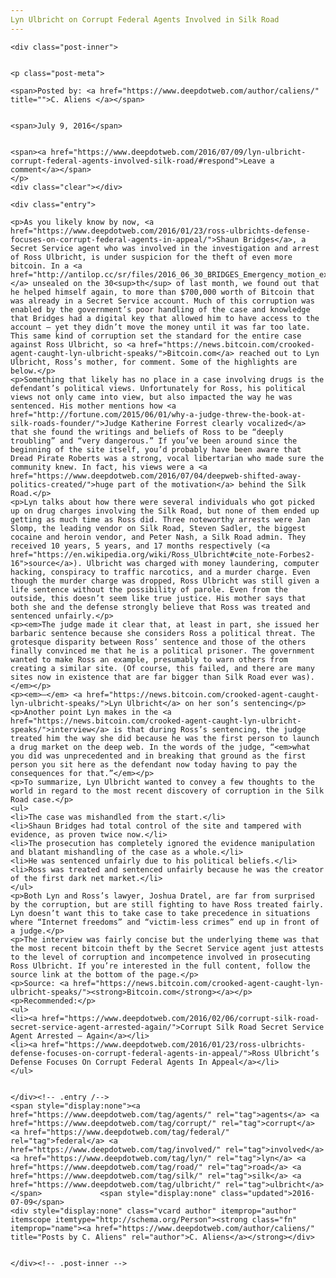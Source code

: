 ```yaml
---
Lyn Ulbricht on Corrupt Federal Agents Involved in Silk Road
---
```

<article class="post-listing post-14771 post type-post status-publish format-standard has-post-thumbnail hentry category-deepdot-news tag-agents tag-corrupt tag-federal tag-involved tag-lyn tag-road tag-silk tag-ulbricht">
    
    <div class="post-inner">
    
    
    <p class="post-meta">
    
    <span>Posted by: <a href="https://www.deepdotweb.com/author/caliens/" title="">C. Aliens </a></span>
    
    
    <span>July 9, 2016</span>
    
    
    <span><a href="https://www.deepdotweb.com/2016/07/09/lyn-ulbricht-corrupt-federal-agents-involved-silk-road/#respond">Leave a comment</a></span>
    </p>
    <div class="clear"></div>
    
    <div class="entry">
    
    <p>As you likely know by now, <a href="https://www.deepdotweb.com/2016/01/23/ross-ulbrichts-defense-focuses-on-corrupt-federal-agents-in-appeal/">Shaun Bridges</a>, a Secret Service agent who was involved in the investigation and arrest of Ross Ulbricht, is under suspicion for the theft of even more bitcoin. In a <a href="http://antilop.cc/sr/files/2016_06_30_BRIDGES_Emergency_motion_exhibit_A.pdf">document,</a> unsealed on the 30<sup>th</sup> of last month, we found out that he helped himself again, to more than $700,000 worth of Bitcoin that was already in a Secret Service account. Much of this corruption was enabled by the government’s poor handling of the case and knowledge that Bridges had a digital key that allowed him to have access to the account – yet they didn’t move the money until it was far too late. This same kind of corruption set the standard for the entire case against Ross Ulbricht, so <a href="https://news.bitcoin.com/crooked-agent-caught-lyn-ulbricht-speaks/">Bitcoin.com</a> reached out to Lyn Ulbricht, Ross’s mother, for comment. Some of the highlights are below.</p>
    <p>Something that likely has no place in a case involving drugs is the defendant’s political views. Unfortunately for Ross, his political views not only came into view, but also impacted the way he was sentenced. His mother mentions how <a href="http://fortune.com/2015/06/01/why-a-judge-threw-the-book-at-silk-roads-founder/">Judge Katherine Forrest clearly vocalized</a> that she found the writings and beliefs of Ross to be “deeply troubling” and “very dangerous.” If you’ve been around since the beginning of the site itself, you’d probably have been aware that Dread Pirate Roberts was a strong, vocal libertarian who made sure the community knew. In fact, his views were a <a href="https://www.deepdotweb.com/2016/07/04/deepweb-shifted-away-politics-created/">huge part of the motivation</a> behind the Silk Road.</p>
    <p>Lyn talks about how there were several individuals who got picked up on drug charges involving the Silk Road, but none of them ended up getting as much time as Ross did. Three noteworthy arrests were Jan Slomp, the leading vendor on Silk Road, Steven Sadler, the biggest cocaine and heroin vendor, and Peter Nash, a Silk Road admin. They received 10 years, 5 years, and 17 months respectively (<a href="https://en.wikipedia.org/wiki/Ross_Ulbricht#cite_note-Forbes2-16">source</a>). Ulbricht was charged with money laundering, computer hacking, conspiracy to traffic narcotics, and a murder charge. Even though the murder charge was dropped, Ross Ulbricht was still given a life sentence without the possibility of parole. Even from the outside, this doesn’t seem like true justice. His mother says that both she and the defense strongly believe that Ross was treated and sentenced unfairly.</p>
    <p><em>The judge made it clear that, at least in part, she issued her barbaric sentence because she considers Ross a political threat. The grotesque disparity between Ross’ sentence and those of the others finally convinced me that he is a political prisoner. The government wanted to make Ross an example, presumably to warn others from creating a similar site. (Of course, this failed, and there are many sites now in existence that are far bigger than Silk Road ever was).</em></p>
    <p><em>–</em> <a href="https://news.bitcoin.com/crooked-agent-caught-lyn-ulbricht-speaks/">Lyn Ulbricht</a> on her son’s sentencing</p>
    <p>Another point Lyn makes in the <a href="https://news.bitcoin.com/crooked-agent-caught-lyn-ulbricht-speaks/">interview</a> is that during Ross’s sentencing, the judge treated him the way she did because he was the first person to launch a drug market on the deep web. In the words of the judge, “<em>what you did was unprecedented and in breaking that ground as the first person you sit here as the defendant now today having to pay the consequences for that.”</em></p>
    <p>To summarize, Lyn Ulbricht wanted to convey a few thoughts to the world in regard to the most recent discovery of corruption in the Silk Road case.</p>
    <ul>
    <li>The case was mishandled from the start.</li>
    <li>Shaun Bridges had total control of the site and tampered with evidence, as proven twice now.</li>
    <li>The prosecution has completely ignored the evidence manipulation and blatant mishandling of the case as a whole.</li>
    <li>He was sentenced unfairly due to his political beliefs.</li>
    <li>Ross was treated and sentenced unfairly because he was the creator of the first dark net market.</li>
    </ul>
    <p>Both Lyn and Ross’s lawyer, Joshua Dratel, are far from surprised by the corruption, but are still fighting to have Ross treated fairly. Lyn doesn’t want this to take case to take precedence in situations where “Internet freedoms” and “victim-less crimes” end up in front of a judge.</p>
    <p>The interview was fairly concise but the underlying theme was that the most recent bitcoin theft by the Secret Service agent just attests to the level of corruption and incompetence involved in prosecuting Ross Ulbricht. If you’re interested in the full content, follow the source link at the bottom of the page.</p>
    <p>Source: <a href="https://news.bitcoin.com/crooked-agent-caught-lyn-ulbricht-speaks/"><strong>Bitcoin.com</strong></a></p>
    <p>Recommended:</p>
    <ul>
    <li><a href="https://www.deepdotweb.com/2016/02/06/corrupt-silk-road-secret-service-agent-arrested-again/">Corrupt Silk Road Secret Service Agent Arrested – Again</a></li>
    <li><a href="https://www.deepdotweb.com/2016/01/23/ross-ulbrichts-defense-focuses-on-corrupt-federal-agents-in-appeal/">Ross Ulbricht’s Defense Focuses On Corrupt Federal Agents In Appeal</a></li>
    </ul>
    
    
    </div><!-- .entry /-->
    <span style="display:none"><a href="https://www.deepdotweb.com/tag/agents/" rel="tag">agents</a> <a href="https://www.deepdotweb.com/tag/corrupt/" rel="tag">corrupt</a> <a href="https://www.deepdotweb.com/tag/federal/" rel="tag">federal</a> <a href="https://www.deepdotweb.com/tag/involved/" rel="tag">involved</a> <a href="https://www.deepdotweb.com/tag/lyn/" rel="tag">lyn</a> <a href="https://www.deepdotweb.com/tag/road/" rel="tag">road</a> <a href="https://www.deepdotweb.com/tag/silk/" rel="tag">silk</a> <a href="https://www.deepdotweb.com/tag/ulbricht/" rel="tag">ulbricht</a></span>				<span style="display:none" class="updated">2016-07-09</span>
    <div style="display:none" class="vcard author" itemprop="author" itemscope itemtype="http://schema.org/Person"><strong class="fn" itemprop="name"><a href="https://www.deepdotweb.com/author/caliens/" title="Posts by C. Aliens" rel="author">C. Aliens</a></strong></div>
    
    
    </div><!-- .post-inner -->
</article><!-- .post-listing -->

